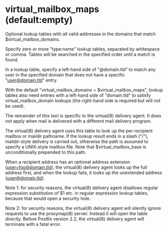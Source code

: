 # virtual_mailbox_maps (default:empty) 


Optional lookup tables with all valid addresses in the domains that
match $virtual_mailbox_domains.



Specify zero or more "type:name" lookup tables, separated by
whitespace or comma. Tables will be searched in the specified order
until a match is found.



In a lookup table, specify a left-hand side of "@domain.tld" to
match any user in the specified domain that does not have a specific
"user@domain.tld" entry.



With the default "virtual_mailbox_domains = $virtual_mailbox_maps",
lookup tables also need entries with a left-hand side of "domain.tld"
to satisfy virtual_mailbox_domain lookups (the right-hand side is
required but will not be used).


 The remainder of this text is specific to the virtual(8) delivery
agent.  It does not apply when mail is delivered with a different
mail delivery program.  


The virtual(8) delivery agent uses this table to look up the
per-recipient mailbox or maildir pathname.  If the lookup result
ends in a slash ("/"), maildir-style delivery is carried out,
otherwise the path is assumed to specify a UNIX-style mailbox file.
Note that $virtual_mailbox_base is unconditionally prepended to
this path.



When a recipient address has an optional address extension
(user+foo@domain.tld), the virtual(8) delivery agent looks up
the full address first, and when the lookup fails, it looks up the
unextended address (user@domain.tld).



Note 1: for security reasons, the virtual(8) delivery agent disallows
regular expression substitution of $1 etc. in regular expression
lookup tables, because that would open a security hole.



Note 2: for security reasons, the virtual(8) delivery agent will
silently ignore requests to use the proxymap(8) server. Instead
it will open the table directly. Before Postfix version 2.2, the
virtual(8) delivery agent will terminate with a fatal error.



